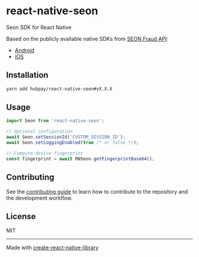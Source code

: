 # react-native-seon

Seon SDK for React Native

Based on the publicly available native SDKs from [SEON Fraud API](https://docs.seon.io/api-reference#fraud-api):

- [Android](https://github.com/seontechnologies/seon-android-sdk-public)
- [iOS](https://github.com/seontechnologies/seon-ios-sdk-public)

## Installation

```sh
yarn add hubpay/react-native-seon#vX.X.X
```

## Usage

```js
import Seon from 'react-native-seon';

// Optional configuration
await Seon.setSessionId('CUSTOM_SESSION_ID');
await Seon.setLoggingEnabled(true /* or false */);

// Compute device fingerprint
const fingerprint = await RNSeon.getFingerprintBase64();
```

## Contributing

See the [contributing guide](CONTRIBUTING.md) to learn how to contribute to the repository and the development workflow.

## License

MIT

---

Made with [create-react-native-library](https://github.com/callstack/react-native-builder-bob)
